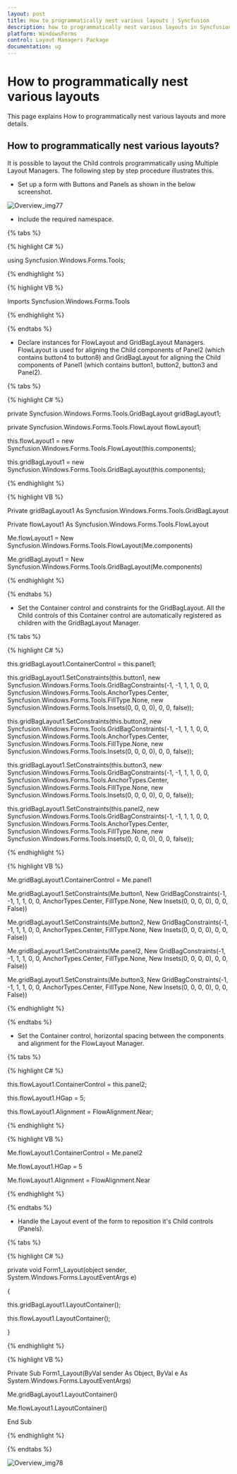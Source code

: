 ```yaml
---
layout: post
title: How to programmatically nest various layouts | Syncfusion
description: how to programmatically nest various layouts in Syncfusion Windows Forms Layout Managers Package control and more details.
platform: WindowsForms
control: Layout Managers Package
documentation: ug
---
```


# How to programmatically nest various layouts

This page explains How to programmatically nest various layouts and more details.

## How to programmatically nest various layouts?

It is possible to layout the Child controls programmatically using Multiple Layout Managers. The following step by step procedure illustrates this.

* Set up a form with Buttons and Panels as shown in the below screenshot.

![Overview_img77](Overview_images/Overview_img77.jpeg)



* Include the required namespace.

{% tabs %}

{% highlight C# %}


using Syncfusion.Windows.Forms.Tools;


{% endhighlight %}


{% highlight VB %}

Imports Syncfusion.Windows.Forms.Tools

{% endhighlight %}

{% endtabs %}


* Declare instances for FlowLayout and GridBagLayout Managers. FlowLayout is used for aligning the Child components of Panel2 (which contains button4 to button8) and GridBagLayout for aligning the Child components of Panel1 (which contains button1, button2, button3 and Panel2).

{% tabs %}

{% highlight C# %}

private Syncfusion.Windows.Forms.Tools.GridBagLayout gridBagLayout1;

private Syncfusion.Windows.Forms.Tools.FlowLayout flowLayout1;



this.flowLayout1 = new Syncfusion.Windows.Forms.Tools.FlowLayout(this.components);

this.gridBagLayout1 = new Syncfusion.Windows.Forms.Tools.GridBagLayout(this.components);

{% endhighlight %}


{% highlight VB %}





Private gridBagLayout1 As Syncfusion.Windows.Forms.Tools.GridBagLayout 

Private flowLayout1 As Syncfusion.Windows.Forms.Tools.FlowLayout 



Me.flowLayout1 = New Syncfusion.Windows.Forms.Tools.FlowLayout(Me.components) 

Me.gridBagLayout1 = New Syncfusion.Windows.Forms.Tools.GridBagLayout(Me.components) 

{% endhighlight %}

{% endtabs %}

* Set the Container control and constraints for the GridBagLayout. All the Child controls of this Container control are automatically registered as children with the GridBagLayout Manager.

{% tabs %}

{% highlight C# %}


this.gridBagLayout1.ContainerControl = this.panel1;

this.gridBagLayout1.SetConstraints(this.button1, new Syncfusion.Windows.Forms.Tools.GridBagConstraints(-1, -1, 1, 1, 0, 0, Syncfusion.Windows.Forms.Tools.AnchorTypes.Center, Syncfusion.Windows.Forms.Tools.FillType.None, new Syncfusion.Windows.Forms.Tools.Insets(0, 0, 0, 0), 0, 0, false));

this.gridBagLayout1.SetConstraints(this.button2, new Syncfusion.Windows.Forms.Tools.GridBagConstraints(-1, -1, 1, 1, 0, 0, Syncfusion.Windows.Forms.Tools.AnchorTypes.Center, Syncfusion.Windows.Forms.Tools.FillType.None, new Syncfusion.Windows.Forms.Tools.Insets(0, 0, 0, 0), 0, 0, false));

this.gridBagLayout1.SetConstraints(this.button3, new Syncfusion.Windows.Forms.Tools.GridBagConstraints(-1, -1, 1, 1, 0, 0, Syncfusion.Windows.Forms.Tools.AnchorTypes.Center, Syncfusion.Windows.Forms.Tools.FillType.None, new Syncfusion.Windows.Forms.Tools.Insets(0, 0, 0, 0), 0, 0, false));

this.gridBagLayout1.SetConstraints(this.panel2, new Syncfusion.Windows.Forms.Tools.GridBagConstraints(-1, -1, 1, 1, 0, 0, Syncfusion.Windows.Forms.Tools.AnchorTypes.Center, Syncfusion.Windows.Forms.Tools.FillType.None, new Syncfusion.Windows.Forms.Tools.Insets(0, 0, 0, 0), 0, 0, false));


{% endhighlight %}


{% highlight VB %}

Me.gridBagLayout1.ContainerControl = Me.panel1

Me.gridBagLayout1.SetConstraints(Me.button1, New GridBagConstraints(-1, -1, 1, 1, 0, 0, AnchorTypes.Center, FillType.None, New Insets(0, 0, 0, 0), 0, 0, False))

Me.gridBagLayout1.SetConstraints(Me.button2, New GridBagConstraints(-1, -1, 1, 1, 0, 0, AnchorTypes.Center, FillType.None, New Insets(0, 0, 0, 0), 0, 0, False))

Me.gridBagLayout1.SetConstraints(Me.panel2, New GridBagConstraints(-1, -1, 1, 1, 0, 0, AnchorTypes.Center, FillType.None, New Insets(0, 0, 0, 0), 0, 0, False))

Me.gridBagLayout1.SetConstraints(Me.button3, New GridBagConstraints(-1, -1, 1, 1, 0, 0, AnchorTypes.Center, FillType.None, New Insets(0, 0, 0, 0), 0, 0, False))

{% endhighlight %}

{% endtabs %}

* Set the Container control, horizontal spacing between the components and alignment for the FlowLayout Manager.

{% tabs %}

{% highlight C# %}

this.flowLayout1.ContainerControl = this.panel2;

this.flowLayout1.HGap = 5;

this.flowLayout1.Alignment = FlowAlignment.Near;


{% endhighlight %}


{% highlight VB %}

Me.flowLayout1.ContainerControl = Me.panel2

Me.flowLayout1.HGap = 5

Me.flowLayout1.Alignment = FlowAlignment.Near

{% endhighlight %}

{% endtabs %}

* Handle the Layout event of the form to reposition it's Child controls (Panels).

{% tabs %}

{% highlight C# %}

private void Form1_Layout(object sender, System.Windows.Forms.LayoutEventArgs e)

{

this.gridBagLayout1.LayoutContainer();

this.flowLayout1.LayoutContainer();

}

{% endhighlight  %}



{% highlight VB %}


Private Sub Form1_Layout(ByVal sender As Object, ByVal e As System.Windows.Forms.LayoutEventArgs)

Me.gridBagLayout1.LayoutContainer()

Me.flowLayout1.LayoutContainer()

End Sub

{% endhighlight %}

{% endtabs %}


![Overview_img78](Overview_images/Overview_img78.jpeg)
